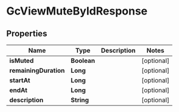 

# GcViewMuteByIdResponse


## Properties

| Name | Type | Description | Notes |
|------------ | ------------- | ------------- | -------------|
|**isMuted** | **Boolean** |  |  [optional] |
|**remainingDuration** | **Long** |  |  [optional] |
|**startAt** | **Long** |  |  [optional] |
|**endAt** | **Long** |  |  [optional] |
|**description** | **String** |  |  [optional] |



